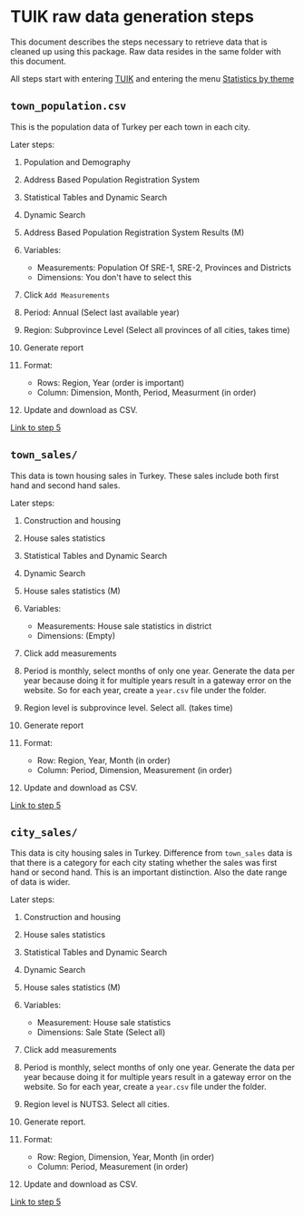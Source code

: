 <!-- README.md is generated from README.Rmd. Please edit that file -->
TUIK raw data generation steps
==============================

This document describes the steps necessary to retrieve data that is cleaned up using this package. Raw data resides in the same folder with this document.

All steps start with entering [TUIK](http://www.turkstat.gov.tr/) and entering the menu [Statistics by theme](http://www.turkstat.gov.tr/UstMenu.do?metod=kategorist)

`town_population.csv`
---------------------

This is the population data of Turkey per each town in each city.

Later steps:

1.  Population and Demography
2.  Address Based Population Registration System
3.  Statistical Tables and Dynamic Search
4.  Dynamic Search
5.  Address Based Population Registration System Results (M)
6.  Variables:
    -   Measurements: Population Of SRE-1, SRE-2, Provinces and Districts
    -   Dimensions: You don't have to select this

7.  Click `Add Measurements`
8.  Period: Annual (Select last available year)
9.  Region: Subprovince Level (Select all provinces of all cities, takes time)
10. Generate report
11. Format:
    -   Rows: Region, Year (order is important)
    -   Column: Dimension, Month, Period, Measurment (in order)

12. Update and download as CSV.

[Link to step 5](https://biruni.tuik.gov.tr/medas/?kn=73&locale=en)

`town_sales/`
-------------

This data is town housing sales in Turkey. These sales include both first hand and second hand sales.

Later steps:

1.  Construction and housing
2.  House sales statistics
3.  Statistical Tables and Dynamic Search
4.  Dynamic Search
5.  House sales statistics (M)
6.  Variables:
    -   Measurements: House sale statistics in district
    -   Dimensions: (Empty)

7.  Click add measurements
8.  Period is monthly, select months of only one year. Generate the data per year because doing it for multiple years result in a gateway error on the website. So for each year, create a `year.csv` file under the folder.
9.  Region level is subprovince level. Select all. (takes time)
10. Generate report
11. Format:
    -   Row: Region, Year, Month (in order)
    -   Column: Period, Dimension, Measurement (in order)

12. Update and download as CSV.

[Link to step 5](https://biruni.tuik.gov.tr/medas/?kn=73&locale=en)

`city_sales/`
-------------

This data is city housing sales in Turkey. Difference from `town_sales` data is that there is a category for each city stating whether the sales was first hand or second hand. This is an important distinction. Also the date range of data is wider.

Later steps:

1.  Construction and housing
2.  House sales statistics
3.  Statistical Tables and Dynamic Search
4.  Dynamic Search
5.  House sales statistics (M)
6.  Variables:
    -   Measurement: House sale statistics
    -   Dimensions: Sale State (Select all)

7.  Click add measurements
8.  Period is monthly, select months of only one year. Generate the data per year because doing it for multiple years result in a gateway error on the website. So for each year, create a `year.csv` file under the folder.
9.  Region level is NUTS3. Select all cities.
10. Generate report.
11. Format:
    -   Row: Region, Dimension, Year, Month (in order)
    -   Column: Period, Measurement (in order)

12. Update and download as CSV.

[Link to step 5](https://biruni.tuik.gov.tr/medas/?kn=73&locale=en)
